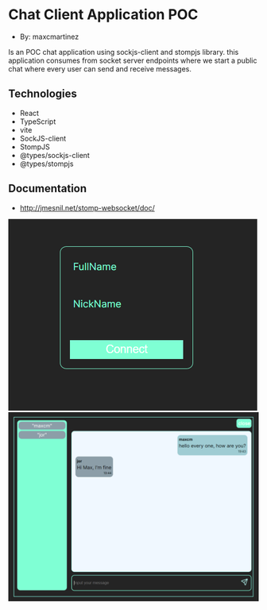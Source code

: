 # Chat Client Application POC

* By: maxcmartinez

Is an POC chat application using sockjs-client and stompjs library. this application consumes from socket server endpoints where we start a public chat where every user can send and receive messages.



## Technologies
* React
* TypeScript
* vite
* SockJS-client
* StompJS
* @types/sockjs-client
* @types/stompjs

## Documentation
* http://jmesnil.net/stomp-websocket/doc/

![register](./public/register-chat.png)
![chat page](./public/chat-page.png)